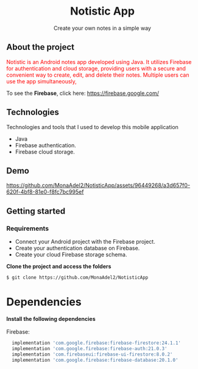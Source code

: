 <h1 align="center">
  Notistic App
</h1>

<p align="center">Create your own notes in a simple way</p>

## About the project

<p style="color: red;">
  Notistic is an Android notes app developed using Java. It utilizes Firebase for authentication and cloud storage, 
  providing users with a secure and convenient way to create, edit, and delete their notes. Multiple users can use the app simultaneously, 
</p>

To see the **Firebase**, click here: https://firebase.google.com/ </br>

## Technologies

Technologies and tools that I used to develop this mobile application
- Java
- Firebase authentication.
- Firebase cloud storage.

## Demo

https://github.com/MonaAdel2/NotisticApp/assets/96449268/a3d657f0-620f-4bf8-81e0-f8fc7bc995ef


## Getting started

### Requirements
- Connect your Android project with the Firebase project.
- Create your authentication database on Firebase.
- Create your cloud Firebase storage schema.

**Clone the project and access the folders**

```bash
$ git clone https://github.com/MonaAdel2/NotisticApp
```

# Dependencies
**Install the following dependencies**</br></br>
Firebase:
```bash
  implementation 'com.google.firebase:firebase-firestore:24.1.1'
  implementation 'com.google.firebase:firebase-auth:21.0.3'
  implementation 'com.firebaseui:firebase-ui-firestore:8.0.2'
  implementation 'com.google.firebase:firebase-database:20.1.0'
```

